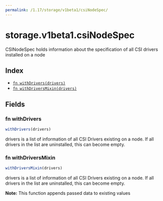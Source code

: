 ```yaml
---
permalink: /1.17/storage/v1beta1/csiNodeSpec/
---
```


# storage.v1beta1.csiNodeSpec

CSINodeSpec holds information about the specification of all CSI drivers installed on a node

## Index

* [`fn withDrivers(drivers)`](#fn-withdrivers)
* [`fn withDriversMixin(drivers)`](#fn-withdriversmixin)

## Fields

### fn withDrivers

```ts
withDrivers(drivers)
```

drivers is a list of information of all CSI Drivers existing on a node. If all drivers in the list are uninstalled, this can become empty.

### fn withDriversMixin

```ts
withDriversMixin(drivers)
```

drivers is a list of information of all CSI Drivers existing on a node. If all drivers in the list are uninstalled, this can become empty.

**Note:** This function appends passed data to existing values